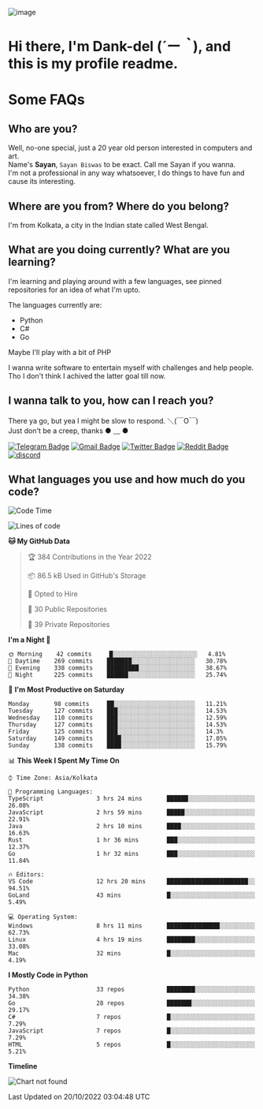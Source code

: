 ![image](https://user-images.githubusercontent.com/63096193/125182844-29f20800-e22f-11eb-8dc9-b0f2d29647bb.png)

# **Hi there, I'm Dank-del (*´ー｀*), and this is my profile readme.**
<!--  [![Profile views](https://gpvc.arturio.dev/dank-del)](https://github.com/dank-del) -->
# Some FAQs

## **Who are you?**

Well, no-one special, just a 20 year old person interested in computers and art. \
Name's **Sayan**, `Sayan Biswas` to be exact. Call me Sayan if you wanna. \
I'm not a professional in any way whatsoever, I do things to have fun and cause its interesting.

## **Where are you from? Where do you belong?**

I'm from Kolkata, a city in the Indian state called West Bengal.

## **What are you doing currently? What are you learning?**

I'm learning and playing around with a few languages, see pinned repositories for an idea of what I'm upto.

The languages currently are:

- Python
- C#
- Go

Maybe I'll play with a bit of PHP

I wanna write software to entertain myself with challenges and help people. \
Tho I don't think I achived the latter goal till now.

<!--## **Eww, I see a weeb profile.**

Can't help it, it's the best way to hide my face on this account
> Why do people hate weebs .-.

## **Cool, what more interests you?**

My interests are quite, weird. They're scattered all over the place. \
I've been fascinated by music and have studied it since the age of 6, I've performed on stage and on air but yeah now I've been away from that. I specialize in key instruments. \
Another thing that interests me is Media Production, aka, working with audio, video and broadcasting media.

> I just like art in general. also feeds the reason of me being obsessed with Japanese drawings (⋟ ﹏ ⋞)-->

## **I wanna talk to you, how can I reach you?**

There ya go, but yea I might be slow to respond. ＼(￣O￣) \
Just don't be a creep, thanks ● ﹏ ●

[![Telegram Badge](https://img.shields.io/badge/-dank_as_fuck-1ca0f1?style=flat-square&logo=telegram&logoColor=white&link=https://t.me/dank_as_fuck)](https://t.me/dank_as_fuck)
[![Gmail Badge](https://img.shields.io/badge/-sayan@asia.com-c14438?style=flat-square&logo=Gmail&logoColor=white&link=mailto:sayan@asia.com)](mailto:sayan@asia.com)
[![Twitter Badge](https://img.shields.io/twitter/follow/TheDankDel?style=social)](https://twitter.com/TheDankDel)
[![Reddit Badge](https://img.shields.io/reddit/user-karma/combined/dank_as_fuck_?style=social)](https://www.reddit.com/user/dank_as_fuck_/)
[![discord](https://discord-md-badge.vercel.app/api/shield/506536929152466945?style=social)](https://discordapp.com/users/506536929152466945)

## **What languages you use and how much do you code?**

<!--START_SECTION:waka-->
![Code Time](http://img.shields.io/badge/Code%20Time-823%20hrs%2033%20mins-blue)

![Lines of code](https://img.shields.io/badge/From%20Hello%20World%20I%27ve%20Written-737%20Thousand%20lines%20of%20code-blue)

**🐱 My GitHub Data** 

> 🏆 384 Contributions in the Year 2022
 > 
> 📦 86.5 kB Used in GitHub's Storage 
 > 
> 💼 Opted to Hire
 > 
> 📜 30 Public Repositories 
 > 
> 🔑 39 Private Repositories  
 > 
**I'm a Night 🦉** 

```text
🌞 Morning    42 commits     █░░░░░░░░░░░░░░░░░░░░░░░░   4.81% 
🌆 Daytime    269 commits    ███████░░░░░░░░░░░░░░░░░░   30.78% 
🌃 Evening    338 commits    █████████░░░░░░░░░░░░░░░░   38.67% 
🌙 Night      225 commits    ██████░░░░░░░░░░░░░░░░░░░   25.74%

```
📅 **I'm Most Productive on Saturday** 

```text
Monday       98 commits     ██░░░░░░░░░░░░░░░░░░░░░░░   11.21% 
Tuesday      127 commits    ███░░░░░░░░░░░░░░░░░░░░░░   14.53% 
Wednesday    110 commits    ███░░░░░░░░░░░░░░░░░░░░░░   12.59% 
Thursday     127 commits    ███░░░░░░░░░░░░░░░░░░░░░░   14.53% 
Friday       125 commits    ███░░░░░░░░░░░░░░░░░░░░░░   14.3% 
Saturday     149 commits    ████░░░░░░░░░░░░░░░░░░░░░   17.05% 
Sunday       138 commits    ████░░░░░░░░░░░░░░░░░░░░░   15.79%

```


📊 **This Week I Spent My Time On** 

```text
⌚︎ Time Zone: Asia/Kolkata

💬 Programming Languages: 
TypeScript               3 hrs 24 mins       ██████░░░░░░░░░░░░░░░░░░░   26.08% 
JavaScript               2 hrs 59 mins       █████░░░░░░░░░░░░░░░░░░░░   22.91% 
Java                     2 hrs 10 mins       ████░░░░░░░░░░░░░░░░░░░░░   16.63% 
Rust                     1 hr 36 mins        ███░░░░░░░░░░░░░░░░░░░░░░   12.37% 
Go                       1 hr 32 mins        ███░░░░░░░░░░░░░░░░░░░░░░   11.84%

🔥 Editors: 
VS Code                  12 hrs 20 mins      ███████████████████████░░   94.51% 
GoLand                   43 mins             █░░░░░░░░░░░░░░░░░░░░░░░░   5.49%

💻 Operating System: 
Windows                  8 hrs 11 mins       ███████████████░░░░░░░░░░   62.73% 
Linux                    4 hrs 19 mins       ████████░░░░░░░░░░░░░░░░░   33.08% 
Mac                      32 mins             █░░░░░░░░░░░░░░░░░░░░░░░░   4.19%

```

**I Mostly Code in Python** 

```text
Python                   33 repos            ████████░░░░░░░░░░░░░░░░░   34.38% 
Go                       28 repos            ███████░░░░░░░░░░░░░░░░░░   29.17% 
C#                       7 repos             █░░░░░░░░░░░░░░░░░░░░░░░░   7.29% 
JavaScript               7 repos             █░░░░░░░░░░░░░░░░░░░░░░░░   7.29% 
HTML                     5 repos             █░░░░░░░░░░░░░░░░░░░░░░░░   5.21%

```


**Timeline**

![Chart not found](https://raw.githubusercontent.com/Dank-del/Dank-del/main/charts/bar_graph.png) 


 Last Updated on 20/10/2022 03:04:48 UTC
<!--END_SECTION:waka-->

<!--## **Can I stalk your spotify?**

Um sure.

![OwO Spotify](https://spotify-recently-played-readme.vercel.app/api?user=31fdrsslnr7nvq4ytqwtw7c4rxfm&count=5)-->
